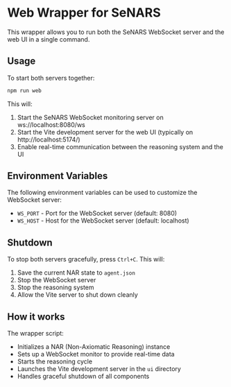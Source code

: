 # Web Wrapper for SeNARS

This wrapper allows you to run both the SeNARS WebSocket server and the web UI in a single command.

## Usage

To start both servers together:

```bash
npm run web
```

This will:

1. Start the SeNARS WebSocket monitoring server on ws://localhost:8080/ws
2. Start the Vite development server for the web UI (typically on http://localhost:5174/)
3. Enable real-time communication between the reasoning system and the UI

## Environment Variables

The following environment variables can be used to customize the WebSocket server:

- `WS_PORT` - Port for the WebSocket server (default: 8080)
- `WS_HOST` - Host for the WebSocket server (default: localhost)

## Shutdown

To stop both servers gracefully, press `Ctrl+C`. This will:

1. Save the current NAR state to `agent.json`
2. Stop the WebSocket server
3. Stop the reasoning system
4. Allow the Vite server to shut down cleanly

## How it works

The wrapper script:

- Initializes a NAR (Non-Axiomatic Reasoning) instance
- Sets up a WebSocket monitor to provide real-time data
- Starts the reasoning cycle
- Launches the Vite development server in the `ui` directory
- Handles graceful shutdown of all components